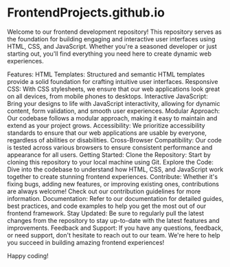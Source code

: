 # FrontendProjects.github.io
Welcome to our frontend development repository! This repository serves as the foundation for building engaging and interactive user interfaces using HTML, CSS, and JavaScript. Whether you're a seasoned developer or just starting out, you'll find everything you need here to create dynamic web experiences.

Features:
HTML Templates: Structured and semantic HTML templates provide a solid foundation for crafting intuitive user interfaces.
Responsive CSS: With CSS stylesheets, we ensure that our web applications look great on all devices, from mobile phones to desktops.
Interactive JavaScript: Bring your designs to life with JavaScript interactivity, allowing for dynamic content, form validation, and smooth user experiences.
Modular Approach: Our codebase follows a modular approach, making it easy to maintain and extend as your project grows.
Accessibility: We prioritize accessibility standards to ensure that our web applications are usable by everyone, regardless of abilities or disabilities.
Cross-Browser Compatibility: Our code is tested across various browsers to ensure consistent performance and appearance for all users.
Getting Started:
Clone the Repository: Start by cloning this repository to your local machine using Git.
Explore the Code: Dive into the codebase to understand how HTML, CSS, and JavaScript work together to create stunning frontend experiences.
Contribute: Whether it's fixing bugs, adding new features, or improving existing ones, contributions are always welcome! Check out our contribution guidelines for more information.
Documentation: Refer to our documentation for detailed guides, best practices, and code examples to help you get the most out of our frontend framework.
Stay Updated: Be sure to regularly pull the latest changes from the repository to stay up-to-date with the latest features and improvements.
Feedback and Support:
If you have any questions, feedback, or need support, don't hesitate to reach out to our team. We're here to help you succeed in building amazing frontend experiences!

Happy coding!
